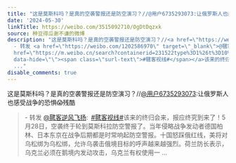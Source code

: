 ```yaml
---
title: "这是莫斯科吗？是真的空袭警报还是防空演习？//@用户6735293073:让俄罗斯人也感受战争的恐惧\U0001F631残酷 - 转发 @毽客逆风飞扬:&ensp;#毽客视线#该来的终归会来，报..."
date: '2024-05-30'
linkTitle: https://weibo.com/3515092710/OgDtDqzxk
source: 种豆得瓜谢不谦的微博
description: "这是莫斯科吗？是真的空袭警报还是防空演习？//<a href=\"https://weibo.com/n/%E7%94%A8%E6%88%B76735293073\">@用户6735293073</a>:让俄罗斯人也感受战争的恐惧\U0001F631残酷<br><blockquote>
  - 转发 <a href=\"https://weibo.com/1202586970\" target=\"_blank\">@毽客逆风飞扬</a>: <a
  href=\"https://m.weibo.cn/search?containerid=231522type%3D1%26t%3D10%26q%3D%23%E6%AF%BD%E5%AE%A2%E8%A7%86%E7%BA%BF%23&amp;isnewpage=1\"
  data-hide=\"\"><span class=\"surl-text\">#毽客视线#</span></a>该来的终归会来，报应终究到来了！5月28日，空袭终于轮到莫斯科拉防空警报了。当年侵略战争发动者德国柏林、日本东京在战争后期都是时常响起防空警报。十国怒踩俄红线，美将对乌松绑为乌松绑，允许乌袭击俄境目标的呼声越来越强烈。荷兰防长表示，乌克兰必须在鹅境内发动攻击，乌克兰有权使用一
  ..."
disable_comments: true
---
```

这是莫斯科吗？是真的空袭警报还是防空演习？//<a href="https://weibo.com/n/%E7%94%A8%E6%88%B76735293073">@用户6735293073</a>:让俄罗斯人也感受战争的恐惧😱残酷<br><blockquote> - 转发 <a href="https://weibo.com/1202586970" target="_blank">@毽客逆风飞扬</a>: <a href="https://m.weibo.cn/search?containerid=231522type%3D1%26t%3D10%26q%3D%23%E6%AF%BD%E5%AE%A2%E8%A7%86%E7%BA%BF%23&amp;isnewpage=1" data-hide=""><span class="surl-text">#毽客视线#</span></a>该来的终归会来，报应终究到来了！5月28日，空袭终于轮到莫斯科拉防空警报了。当年侵略战争发动者德国柏林、日本东京在战争后期都是时常响起防空警报。十国怒踩俄红线，美将对乌松绑为乌松绑，允许乌袭击俄境目标的呼声越来越强烈。荷兰防长表示，乌克兰必须在鹅境内发动攻击，乌克兰有权使用一 ...